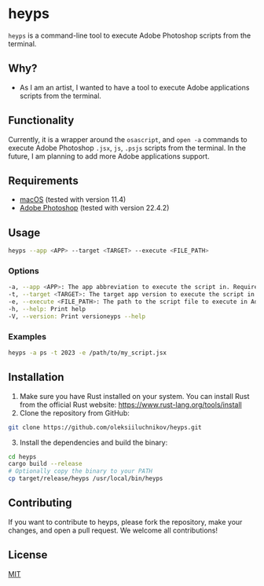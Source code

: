 # heyps

`heyps` is a command-line tool to execute Adobe Photoshop scripts from the terminal.

## Why?

- As I am an artist, I wanted to have a tool to execute Adobe applications scripts from the terminal.

## Functionality

Currently, it is a wrapper around the `osascript`, and `open -a` commands to execute Adobe Photoshop `.jsx`, `js`, `.psjs` scripts from the terminal.
In the future, I am planning to add more Adobe applications support.

## Requirements

- [macOS](https://www.apple.com/macos/) (tested with version 11.4)
- [Adobe Photoshop](https://www.adobe.com/products/photoshop.html) (tested with version 22.4.2)

## Usage

```sh
heyps --app <APP> --target <TARGET> --execute <FILE_PATH>
```

### Options

```sh
-a, --app <APP>: The app abbreviation to execute the script in. Required.
-t, --target <TARGET>: The target app version to execute the script in. Optional. Default: latest. [possible values: latest, beta, <YEAR>]
-e, --execute <FILE_PATH>: The path to the script file to execute in Adobe Photoshop
-h, --help: Print help
-V, --version: Print versioneyps --help
```

### Examples

```sh
heyps -a ps -t 2023 -e /path/to/my_script.jsx
```

## Installation

1. Make sure you have Rust installed on your system. You can install Rust from the official Rust website: https://www.rust-lang.org/tools/install
2. Clone the repository from GitHub:
```sh
git clone https://github.com/oleksiiluchnikov/heyps.git
```
3. Install the dependencies and build the binary:
```sh
cd heyps
cargo build --release
# Optionally copy the binary to your PATH
cp target/release/heyps /usr/local/bin/heyps
```

## Contributing

If you want to contribute to heyps, please fork the repository, make your changes, and open a pull request. We welcome all contributions!

## License
[MIT](https://choosealicense.com/licenses/mit/)
